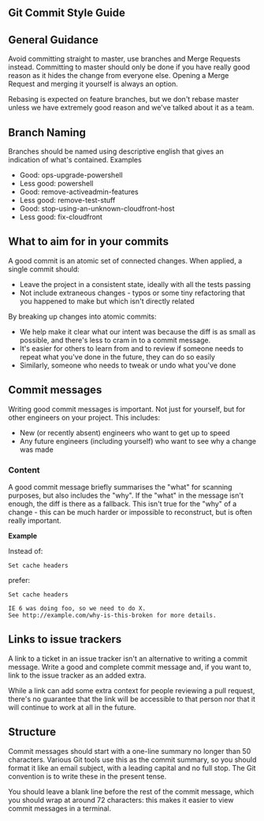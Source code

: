 ## Git Commit Style Guide

## General Guidance

Avoid committing straight to master, use branches and Merge Requests instead. Committing to master should only be done if you have really good reason as it hides the change from everyone else. Opening a Merge Request and merging it yourself is always an option.

Rebasing is expected on feature branches, but we don't rebase master unless we have extremely good reason and we've talked about it as a team.

## Branch Naming

Branches should be named using descriptive english that gives an indication of what's contained. Examples

* Good: ops-upgrade-powershell
* Less good: powershell
* Good: remove-activeadmin-features
* Less good: remove-test-stuff
* Good: stop-using-an-unknown-cloudfront-host
* Less good: fix-cloudfront

## What to aim for in your commits

A good commit is an atomic set of connected changes. When applied, a single commit should:

* Leave the project in a consistent state, ideally with all the tests passing
* Not include extraneous changes - typos or some tiny refactoring that you happened to make but which isn't directly related

By breaking up changes into atomic commits:

* We help make it clear what our intent was because the diff is as small as possible, and there's less to cram in to a commit message.
* It's easier for others to learn from and to review
if someone needs to repeat what you've done in the future, they can do so easily
* Similarly, someone who needs to tweak or undo what you've done

## Commit messages

Writing good commit messages is important. Not just for yourself, but for other engineers on your project. This includes:

* New (or recently absent) engineers who want to get up to speed
* Any future engineers (including yourself) who want to see why a change was made

### Content

A good commit message briefly summarises the "what" for scanning purposes, but also includes the "why". If the "what" in the message isn't enough, the diff is there as a fallback. This isn't true for the "why" of a change - this can be much harder or impossible to reconstruct, but is often really important.

**Example**

Instead of:

    Set cache headers

prefer:

    Set cache headers

    IE 6 was doing foo, so we need to do X.
    See http://example.com/why-is-this-broken for more details.

## Links to issue trackers

A link to a ticket in an issue tracker isn't an alternative to writing a commit message. Write a good and complete commit message and, if you want to, link to the issue tracker as an added extra.

While a link can add some extra context for people reviewing a pull request, there's no guarantee that the link will be accessible to that person nor that it will continue to work at all in the future.

## Structure

Commit messages should start with a one-line summary no longer than 50 characters. Various Git tools use this as the commit summary, so you should format it like an email subject, with a leading capital and no full stop. The Git convention is to write these in the present tense.

You should leave a blank line before the rest of the commit message, which you should wrap at around 72 characters: this makes it easier to view commit messages in a terminal.



